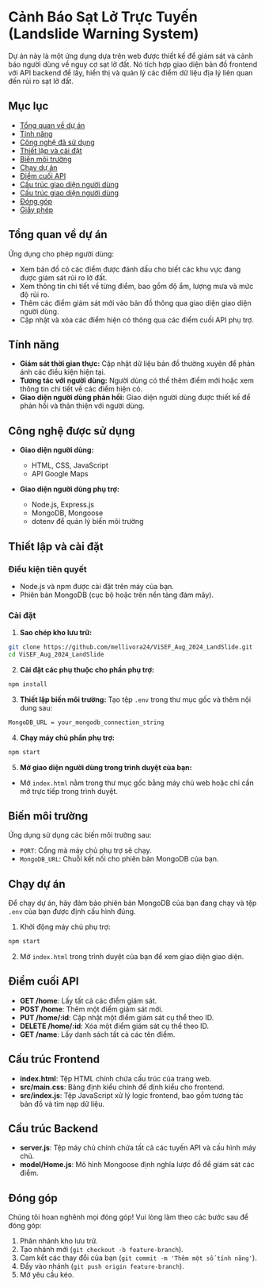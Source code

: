 # Cảnh Báo Sạt Lở Trực Tuyến (Landslide Warning System)

Dự án này là một ứng dụng dựa trên web được thiết kế để giám sát và cảnh báo người dùng về nguy cơ sạt lở đất. Nó tích hợp giao diện bản đồ frontend với API backend để lấy, hiển thị và quản lý các điểm dữ liệu địa lý liên quan đến rủi ro sạt lở đất.

## Mục lục

- [Tổng quan về dự án](#project-overview)
- [Tính năng](#features)
- [Công nghệ đã sử dụng](#technologies-used)
- [Thiết lập và cài đặt](#setup-and-installation)
- [Biến môi trường](#environment-variables)
- [Chạy dự án](#running-the-project)
- [Điểm cuối API](#api-endpoints)
- [Cấu trúc giao diện người dùng](#frontend-structure)
- [Cấu trúc giao diện người dùng](#backend-structure)
- [Đóng góp](#contributing)
- [Giấy phép](#license)

## Tổng quan về dự án

Ứng dụng cho phép người dùng:
- Xem bản đồ có các điểm được đánh dấu cho biết các khu vực đang được giám sát rủi ro lở đất.
- Xem thông tin chi tiết về từng điểm, bao gồm độ ẩm, lượng mưa và mức độ rủi ro.
- Thêm các điểm giám sát mới vào bản đồ thông qua giao diện giao diện người dùng.
- Cập nhật và xóa các điểm hiện có thông qua các điểm cuối API phụ trợ.

## Tính năng

- **Giám sát thời gian thực:** Cập nhật dữ liệu bản đồ thường xuyên để phản ánh các điều kiện hiện tại.
- **Tương tác với người dùng:** Người dùng có thể thêm điểm mới hoặc xem thông tin chi tiết về các điểm hiện có.
- **Giao diện người dùng phản hồi:** Giao diện người dùng được thiết kế để phản hồi và thân thiện với người dùng.

## Công nghệ được sử dụng

- **Giao diện người dùng:**
  - HTML, CSS, JavaScript
  - API Google Maps

- **Giao diện người dùng phụ trợ:**
  - Node.js, Express.js
  - MongoDB, Mongoose
  - dotenv để quản lý biến môi trường

## Thiết lập và cài đặt

### Điều kiện tiên quyết

- Node.js và npm được cài đặt trên máy của bạn.
- Phiên bản MongoDB (cục bộ hoặc trên nền tảng đám mây).

### Cài đặt

1. **Sao chép kho lưu trữ:**
```bash
git clone https://github.com/mellivora24/ViSEF_Aug_2024_LandSlide.git
cd ViSEF_Aug_2024_LandSlide
```

2. **Cài đặt các phụ thuộc cho phần phụ trợ:**
```bash
npm install
```

3. **Thiết lập biến môi trường:**
Tạo tệp `.env` trong thư mục gốc và thêm nội dung sau:
```bash
MongoDB_URL = your_mongodb_connection_string
```

4. **Chạy máy chủ phần phụ trợ:**
```bash
npm start
```

5. **Mở giao diện người dùng trong trình duyệt của bạn:**
- Mở `index.html` nằm trong thư mục gốc bằng máy chủ web hoặc chỉ cần mở trực tiếp trong trình duyệt.

## Biến môi trường

Ứng dụng sử dụng các biến môi trường sau:

- `PORT`: Cổng mà máy chủ phụ trợ sẽ chạy.
- `MongoDB_URL`: Chuỗi kết nối cho phiên bản MongoDB của bạn.

## Chạy dự án

Để chạy dự án, hãy đảm bảo phiên bản MongoDB của bạn đang chạy và tệp `.env` của bạn được định cấu hình đúng.

1. Khởi động máy chủ phụ trợ:
```bash
npm start
```

2. Mở `index.html` trong trình duyệt của bạn để xem giao diện giao diện.

## Điểm cuối API

- **GET /home**: Lấy tất cả các điểm giám sát.
- **POST /home**: Thêm một điểm giám sát mới.
- **PUT /home/:id**: Cập nhật một điểm giám sát cụ thể theo ID.
- **DELETE /home/:id**: Xóa một điểm giám sát cụ thể theo ID.
- **GET /name**: Lấy danh sách tất cả các tên điểm.

## Cấu trúc Frontend

- **index.html**: Tệp HTML chính chứa cấu trúc của trang web.
- **src/main.css**: Bảng định kiểu chính để định kiểu cho frontend.
- **src/index.js**: Tệp JavaScript xử lý logic frontend, bao gồm tương tác bản đồ và tìm nạp dữ liệu.

## Cấu trúc Backend

- **server.js**: Tệp máy chủ chính chứa tất cả các tuyến API và cấu hình máy chủ.
- **model/Home.js**: Mô hình Mongoose định nghĩa lược đồ để giám sát các điểm.

## Đóng góp

Chúng tôi hoan nghênh mọi đóng góp! Vui lòng làm theo các bước sau để đóng góp:

1. Phân nhánh kho lưu trữ.
2. Tạo nhánh mới (`git checkout -b feature-branch`).
3. Cam kết các thay đổi của bạn (`git commit -m 'Thêm một số tính năng'`).
4. Đẩy vào nhánh (`git push origin feature-branch`).
5. Mở yêu cầu kéo.
